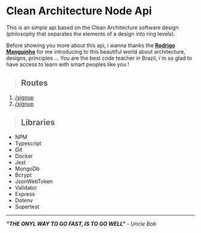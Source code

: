 # Clean Architecture Node Api

This is an simple api based on the Clean Architecture software design (philosophy that separates the elements of a design into ring levels).

Before showing you more about this api, i wanna thanks the [**Rodrigo Manguinho**](https://github.com/rmanguinho) for me introducing to this beautiful world about architecture, designs, principles ... You are the best code teacher in Brazil, i´m so glad to have access to learn with smart peoples like you !

> ## Routes

1. [/signup](./documentation/sign-up.md)
2. [/signup](./documentation/login.md)

> ## Libraries

- NPM
- Typescript
- Git
- Docker
- Jest
- MongoDb
- Bcrypt
- JsonWebToken
- Validator
- Express
- Dotenv
- Supertest

---

**_"THE ONYL WAY TO GO FAST, IS TO GO WELL"_** - _Uncle Bob_
